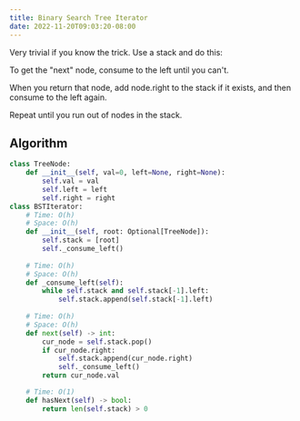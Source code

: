 ```yaml
---
title: Binary Search Tree Iterator
date: 2022-11-20T09:03:20-08:00
---
```


Very trivial if you know the trick. Use a stack and do this:

To get the "next" node, consume to the left until you can't.

When you return that node, add node.right to the stack
if it exists, and then consume to the left again.

Repeat until you run out of nodes in the stack.


## Algorithm

```python
class TreeNode:
    def __init__(self, val=0, left=None, right=None):
        self.val = val
        self.left = left
        self.right = right
class BSTIterator:
    # Time: O(h)
    # Space: O(h)
    def __init__(self, root: Optional[TreeNode]):
        self.stack = [root]
        self._consume_left()
    
    # Time: O(h)
    # Space: O(h)
    def _consume_left(self):
        while self.stack and self.stack[-1].left:
            self.stack.append(self.stack[-1].left)
        
    # Time: O(h)
    # Space: O(h)
    def next(self) -> int:
        cur_node = self.stack.pop()
        if cur_node.right:
            self.stack.append(cur_node.right)
            self._consume_left()
        return cur_node.val

    # Time: O(1)
    def hasNext(self) -> bool:
        return len(self.stack) > 0

```


